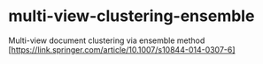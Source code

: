 # multi-view-clustering-ensemble
Multi-view document clustering via ensemble method [https://link.springer.com/article/10.1007/s10844-014-0307-6]
